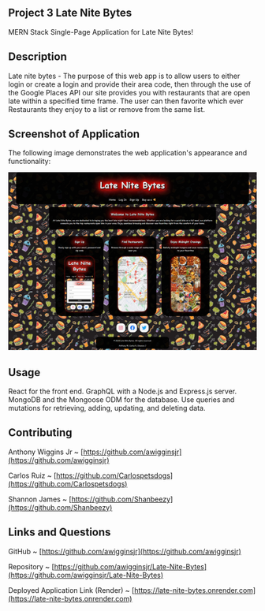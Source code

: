 ## Project 3 Late Nite Bytes

MERN Stack Single-Page Application for Late Nite Bytes!

## Description

Late nite bytes - The purpose of this web app is to allow users to either login or create a login and provide their area code, then through the use of the Google Places API our site provides you with restaurants that are open late within a specified time frame. The user can then favorite which ever Restaurants they enjoy to a list or remove from the same list.

## Screenshot of Application

The following image demonstrates the web application's appearance and functionality:

![screenshot](./client/src/assets/images/lateNiteBytes.png)

## Usage

React for the front end.
GraphQL with a Node.js and Express.js server.
MongoDB and the Mongoose ODM for the database.
Use queries and mutations for retrieving, adding, updating, and deleting data.

## Contributing

Anthony Wiggins Jr ~ [https://github.com/awigginsjr](https://github.com/awigginsjr)

Carlos Ruiz ~ [https://github.com/Carlospetsdogs](https://github.com/Carlospetsdogs)

Shannon James ~ [https://github.com/Shanbeezy](https://github.com/Shanbeezy)

## Links and Questions

GitHub ~ [https://github.com/awigginsjr](https://github.com/awigginsjr)

Repository ~ [https://github.com/awigginsjr/Late-Nite-Bytes](https://github.com/awigginsjr/Late-Nite-Bytes)

Deployed Application Link (Render) ~ [https://late-nite-bytes.onrender.com](https://late-nite-bytes.onrender.com)
